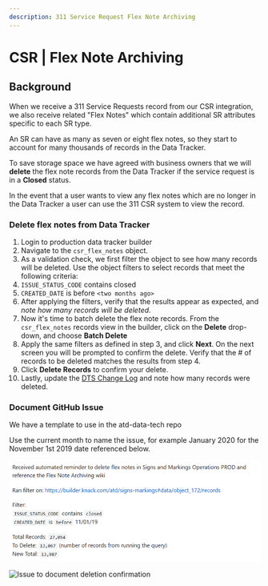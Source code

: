 ```yaml
---
description: 311 Service Request Flex Note Archiving
---
```


# CSR | Flex Note Archiving

## Background

When we receive a 311 Service Requests record from our CSR integration, we also receive related "Flex Notes" which contain additional SR attributes specific to each SR type.

An SR can have as many as seven or eight flex notes, so they start to account for many thousands of records in the Data Tracker.

To save storage space we have agreed with business owners that we will **delete** the flex note records from the Data Tracker if the service request is in a **Closed** status.

In the event that a user wants to view any flex notes which are no longer in the Data Tracker a user can use the 311 CSR system to view the record.

### Delete flex notes from Data Tracker

1. Login to production data tracker builder
2. Navigate to the `csr_flex_notes` object.
3. As a validation check, we first filter the object to see how many records will be deleted. Use the object filters to select records that meet the following criteria:
4. `ISSUE_STATUS_CODE` contains closed
5. `CREATED_DATE` is before `<two months ago>`
6. After applying the filters, verify that the results appear as expected, and _note how many records will be deleted_.
7. Now it's time to batch delete the flex note records. From the `csr_flex_notes` records view in the builder, click on the **Delete** drop-down, and choose **Batch Delete**
8. Apply the same filters as defined in step 3, and click **Next**. On the next screen you will be prompted to confirm the delete. Verify that the # of records to be deleted matches the results from step 4.
9. Click **Delete Records** to confirm your delete.
10. Lastly, update the [DTS Change Log](http://atd.knack.com/dts#change-log/) and note how many records were deleted.

### Document GitHub Issue

We have a template to use in the atd-data-tech repo

Use the current month to name the issue, for example January 2020 for the November 1st 2019 date referenced below.

![Issue description](../../.gitbook/assets/flexnotearchivingissue.png)

![Issue to document deletion confirmation](../../.gitbook/assets/flexnotearchivingissue\_2.png)
